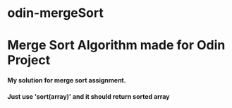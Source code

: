 # odin-mergeSort

<h1>Merge Sort Algorithm made for Odin Project</h1>
<h4>My solution for merge sort assignment.</h4>
<h4>Just use 'sort(array)' and it should return sorted array<h4>
